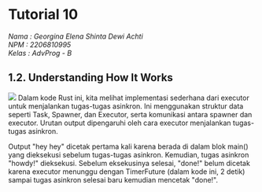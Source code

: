 # Tutorial 10

_Nama    : Georgina Elena Shinta Dewi Achti<br>
NPM     : 2206810995<br>
Kelas   : AdvProg - B_

## 1.2. Understanding How It Works
![](https://i.imgur.com/TxkiGfp.png)
Dalam kode Rust ini, kita melihat implementasi sederhana dari executor untuk menjalankan tugas-tugas asinkron. Ini menggunakan struktur data seperti Task, Spawner, dan Executor, serta komunikasi antara spawner dan executor. Urutan output dipengaruhi oleh cara executor menjalankan tugas-tugas asinkron.

Output "hey hey" dicetak pertama kali karena berada di dalam blok main() yang dieksekusi sebelum tugas-tugas asinkron. Kemudian, tugas asinkron "howdy!" dieksekusi. Sebelum eksekusinya selesai, "done!" belum dicetak karena executor menunggu dengan TimerFuture (dalam kode ini, 2 detik) sampai tugas asinkron selesai baru kemudian mencetak "done!".


